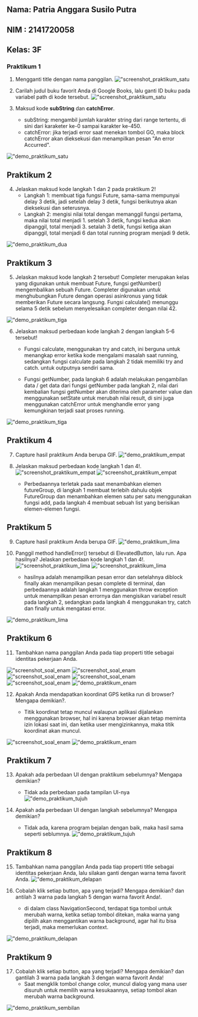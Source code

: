 ## Nama: Patria Anggara Susilo Putra
## NIM : 2141720058
## Kelas: 3F

### Praktikum 1

1. Mengganti title dengan nama panggilan.
!["screenshot_praktikum_satu](docs/images/praktikum1/soal/soal1.png)

2. Carilah judul buku favorit Anda di Google Books, lalu ganti ID buku pada variabel path di kode tersebut.
!["screenshot_praktikum_satu](docs/images/praktikum1/soal/soal2.png)

3. Maksud kode **subString** dan **catchError**.
   - subString: mengambil jumlah karakter string dari range tertentu, di sini dari karaketer ke-0 sampai karakter ke-450.
   - catchError: jika terjadi error saat menekan tombol GO, maka block catchError akan dieksekusi dan menampilkan pesan "An error Accurred".

!["demo_praktikum_satu](docs/images/praktikum1/soal/demo.gif)

## Praktikum 2

4. Jelaskan maksud kode langkah 1 dan 2 pada praktikum 2!
   -  Langkah 1: membuat tiga fungsi Future, sama-sama mempunyai delay 3 detik, jadi setelah delay 3 detik, fungsi berikutnya akan dieksekusi dan seterusnya.
   - Langkah 2: mengisi nilai total dengan memanggil fungsi pertama, maka nilai total menjadi 1. setelah 3 detik, fungsi kedua akan dipanggil, total menjadi 3. setalah 3 detik, fungsi ketiga akan dipanggil, total menjadi 6 dan total running program menjadi 9 detik.

!["demo_praktikum_dua](docs/images/praktikum2/soal/demo.gif)

## Praktikum 3

5. Jelaskan maksud kode langkah 2 tersebut!
   Completer merupakan kelas yang digunakan untuk membuat Future, fungsi getNumber() mengembalikan sebuah Future. Completer digunakan untuk menghubungkan Future dengan operasi asinkronus yang tidak memberikan Future secara langsung. Fungsi calculate() menunggu selama 5 detik sebelum menyelesaikan completer dengan nilai 42.

!["demo_praktikum_tiga](docs/images/praktikum3/soal/demo_1.gif)

6. Jelaskan maksud perbedaan kode langkah 2 dengan langkah 5-6 tersebut!
   - Fungsi calculate, menggunakan try and catch, ini berguna untuk menangkap error ketika kode mengalami masalah saat running, sedangkan fungsi calculate pada langkah 2 tidak memiliki try and catch. untuk outputnya sendiri sama.

   - Fungsi getNumber, pada langkah 6 adalah melakukan pengambilan data / get data dari fungsi getNumber pada langkah 2, nilai dari kembalian fungsi getNumber akan diterima oleh parameter value dan menggunakan setState untuk merubah nilai result, di sini juga menggunakan catchError untuk menghandle error yang kemungkinan terjadi saat proses running.

!["demo_praktikum_tiga](docs/images/praktikum3/soal/demo_2.gif)

##  Praktikum 4

7. Capture hasil praktikum Anda berupa GIF.
!["demo_praktikum_empat](docs/images/praktikum4/soal/demo.gif)

8. Jelaskan maksud perbedaan kode langkah 1 dan 4!.
!["screenshot_praktikum_empat](docs/images/praktikum4/langkah1.png)
!["screenshot_praktikum_empat](docs/images/praktikum4/langkah4.png)

   - Perbedaannya terletak pada saat menambahkan elemen futureGroup, di langkah 1 membuat terlebih dahulu objek FutureGroup dan menambahkan elemen satu per satu menggunakan fungsi add, pada langkah 4 membuat sebuah list yang berisikan elemen-elemen fungsi.

##  Praktikum 5

9. Capture hasil praktikum Anda berupa GIF.
!["demo_praktikum_lima](docs/images/praktikum5/soal/demo_1.gif)

10. Panggil method handleError() tersebut di ElevatedButton, lalu run. Apa hasilnya? Jelaskan perbedaan kode langkah 1 dan 4!.
!["screenshot_praktikum_lima](docs/images/praktikum5/langkah1.png)
!["screenshot_praktikum_lima](docs/images/praktikum5/langkah4.png)

    - hasilnya adalah menampilkan pesan error dan setelahnya diblock finally akan menampilkan pesan complete di terminal, dan perbedaannya adalah langkah 1 menggunakan throw exception untuk menampilkan pesan errornya dan mengisikan variabel result pada langkah 2, sedangkan pada langkah 4 menggunakan try, catch dan finally untuk mengatasi error.

!["demo_praktikum_lima](docs/images/praktikum5/soal/demo_2.gif)

## Praktikum 6

11. Tambahkan nama panggilan Anda pada tiap properti title sebagai identitas pekerjaan Anda.

!["screenshot_soal_enam](docs/images/praktikum6/soal/soal_11a.png)
!["screenshot_soal_enam](docs/images/praktikum6/soal/soal_11b.png)
!["screenshot_soal_enam](docs/images/praktikum6/soal/soal_11c.png)
!["screenshot_soal_enam](docs/images/praktikum6/soal/soal_11d.png)
!["screenshot_soal_enam](docs/images/praktikum6/soal/soal_11e.png)
!["demo_praktikum_enam](docs/images/praktikum6/soal/demo_1.gif)

12. Apakah Anda mendapatkan koordinat GPS ketika run di browser? Mengapa demikian?.

    - Titik koordinat tetap muncul walaupun aplikasi dijalankan menggunakan browser, hal ini karena browser akan tetap meminta izin lokasi saat ini, dan ketika user mengizinkannya, maka titik koordinat akan muncul.

!["screenshot_soal_enam](docs/images/praktikum6/soal/soal_12.png)
!["demo_praktikum_enam](docs/images/praktikum6/soal/demo_2.gif)

## Praktikum 7

13. Apakah ada perbedaan UI dengan praktikum sebelumnya? Mengapa demikian?
    - Tidak ada perbedaan pada tampilan UI-nya
!["demo_praktikum_tujuh](docs/images/praktikum7/soal/demo_1.gif)

14. Apakah ada perbedaan UI dengan langkah sebelumnya? Mengapa demikian?
    - Tidak ada, karena program bejalan dengan baik, maka hasil sama seperti seblumnya.
!["demo_praktikum_tujuh](docs/images/praktikum7/soal/demo_2.gif)

## Praktikum 8

15. Tambahkan nama panggilan Anda pada tiap properti title sebagai identitas pekerjaan Anda, lalu silakan ganti dengan warna tema favorit Anda.
!["demo_praktikum_delapan](docs/images/praktikum8/soal/demo_1.gif)

16. Cobalah klik setiap button, apa yang terjadi? Mengapa demikian? dan antilah 3 warna pada langkah 5 dengan warna favorit Anda!.
    - di dalam class NavigationSecond, terdapat tiga tombol untuk merubah warna, ketika setiap tombol ditekan, maka warna yang dipilih akan menggantikan warna background, agar hal itu bisa terjadi, maka memerlukan context.
    
!["demo_praktikum_delapan](docs/images/praktikum8/soal/demo_2.gif)

## Praktikum 9

17. Cobalah klik setiap button, apa yang terjadi? Mengapa demikian? dan gantilah 3 warna pada langkah 3 dengan warna favorit Anda! 
    - Saat mengklik tombol change color, muncul dialog yang mana user disuruh untuk memilih warna kesukaannya, setiap tombol akan merubah warna background.

!["demo_praktikum_sembilan](docs/images/praktikum9/soal/demo.gif)
